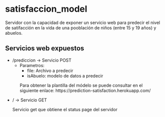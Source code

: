 # satisfaccion_model

<p> Servidor con la capacidad de exponer un servicio web para predecir el nivel de satifacción en la vida de una pooblación de niños (entre 15 y 19 años) y abuelos. </p>

## Servicios web expuestos

<ul>
  <li>/prediccion -> Servicio POST
    <ul>
      <li>Parametros: 
          <ul>
           <li>file: Archivo a predecir</li>
            <li>isAbuelo: modelo de datos a predecir</li>
          </ul>
      </li>
      <p>Para obtener la plantilla del módelo se puede consultar en el siguiente enlace: https://prediction-satisfaction.herokuapp.com/ </p>
    </ul>
  </li>
  <li>/ -> Servicio GET </li>
  <p> Servicio get que obtiene el status page del servidor</p>
 </ul>
